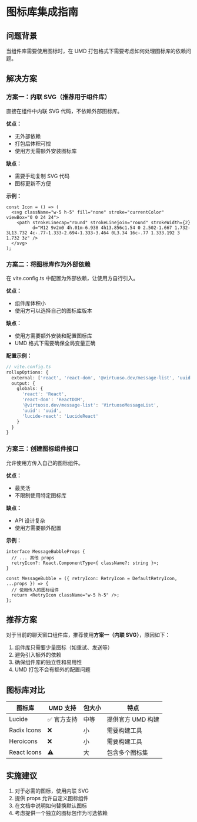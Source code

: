 # 图标库集成指南

## 问题背景
当组件库需要使用图标时，在 UMD 打包格式下需要考虑如何处理图标库的依赖问题。

## 解决方案

### 方案一：内联 SVG（推荐用于组件库）
直接在组件中内联 SVG 代码，不依赖外部图标库。

**优点：**
- 无外部依赖
- 打包后体积可控
- 使用方无需额外安装图标库

**缺点：**
- 需要手动复制 SVG 代码
- 图标更新不方便

**示例：**
```tsx
const Icon = () => (
  <svg className="w-5 h-5" fill="none" stroke="currentColor" viewBox="0 0 24 24">
    <path strokeLinecap="round" strokeLinejoin="round" strokeWidth={2} 
          d="M12 9v2m0 4h.01m-6.938 4h13.856c1.54 0 2.502-1.667 1.732-3L13.732 4c-.77-1.333-2.694-1.333-3.464 0L3.34 16c-.77 1.333.192 3 1.732 3z" />
  </svg>
);
```

### 方案二：将图标库作为外部依赖
在 vite.config.ts 中配置为外部依赖，让使用方自行引入。

**优点：**
- 组件库体积小
- 使用方可以选择自己的图标库版本

**缺点：**
- 使用方需要额外安装和配置图标库
- UMD 格式下需要确保全局变量正确

**配置示例：**
```ts
// vite.config.ts
rollupOptions: {
  external: ['react', 'react-dom', '@virtuoso.dev/message-list', 'uuid', 'lucide-react'],
  output: {
    globals: {
      'react': 'React',
      'react-dom': 'ReactDOM',
      '@virtuoso.dev/message-list': 'VirtuosoMessageList',
      'uuid': 'uuid',
      'lucide-react': 'LucideReact'
    }
  }
}
```

### 方案三：创建图标组件接口
允许使用方传入自己的图标组件。

**优点：**
- 最灵活
- 不限制使用特定图标库

**缺点：**
- API 设计复杂
- 使用方需要额外配置

**示例：**
```tsx
interface MessageBubbleProps {
  // ... 其他 props
  retryIcon?: React.ComponentType<{ className?: string }>;
}

const MessageBubble = ({ retryIcon: RetryIcon = DefaultRetryIcon, ...props }) => {
  // 使用传入的图标组件
  return <RetryIcon className="w-5 h-5" />;
};
```

## 推荐方案

对于当前的聊天窗口组件库，推荐使用**方案一（内联 SVG）**，原因如下：

1. 组件库只需要少量图标（如重试、发送等）
2. 避免引入额外的依赖
3. 确保组件库的独立性和易用性
4. UMD 打包不会有额外的配置问题

## 图标库对比

| 图标库 | UMD 支持 | 包大小 | 特点 |
|--------|----------|--------|------|
| Lucide | ✅ 官方支持 | 中等 | 提供官方 UMD 构建 |
| Radix Icons | ❌ | 小 | 需要构建工具 |
| Heroicons | ❌ | 小 | 需要构建工具 |
| React Icons | ⚠️ | 大 | 包含多个图标集 |

## 实施建议

1. 对于必需的图标，使用内联 SVG
2. 提供 props 允许自定义图标组件
3. 在文档中说明如何替换默认图标
4. 考虑提供一个独立的图标包作为可选依赖